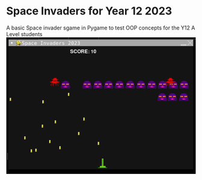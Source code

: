 # Space Invaders for Year 12 2023
A basic Space invader sgame in Pygame to test OOP concepts for the Y12 A Level students
![a picture of a cute cat](spaceinvaders.png)